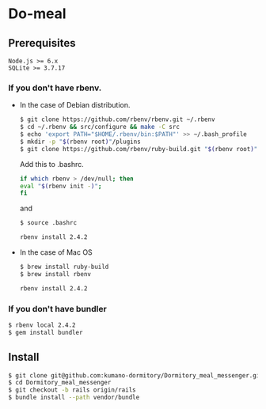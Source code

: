 # Do-meal

## Prerequisites

```
Node.js >= 6.x
SQLite >= 3.7.17
```

### If you don't have rbenv.

* In the case of Debian distribution.

  ```sh
  $ git clone https://github.com/rbenv/rbenv.git ~/.rbenv
  $ cd ~/.rbenv && src/configure && make -C src
  $ echo 'export PATH="$HOME/.rbenv/bin:$PATH"' >> ~/.bash_profile
  $ mkdir -p "$(rbenv root)"/plugins
  $ git clone https://github.com/rbenv/ruby-build.git "$(rbenv root)"/plugins/ruby-build
  ```

  Add this to .bashrc.

  ```sh
  if which rbenv > /dev/null; then
  eval "$(rbenv init -)";
  fi
  ```

  and

  ```sh
  $ source .bashrc
  ```

  ```sh
  rbenv install 2.4.2
  ```

* In the case of Mac OS

  ```sh
  $ brew install ruby-build
  $ brew install rbenv
  ```

  ```sh
  rbenv install 2.4.2
  ```

### If you don't have bundler

```sh
$ rbenv local 2.4.2
$ gem install bundler
```

## Install

```sh
$ git clone git@github.com:kumano-dormitory/Dormitory_meal_messenger.git
$ cd Dormitory_meal_messenger
$ git checkout -b rails origin/rails
$ bundle install --path vendor/bundle
```
